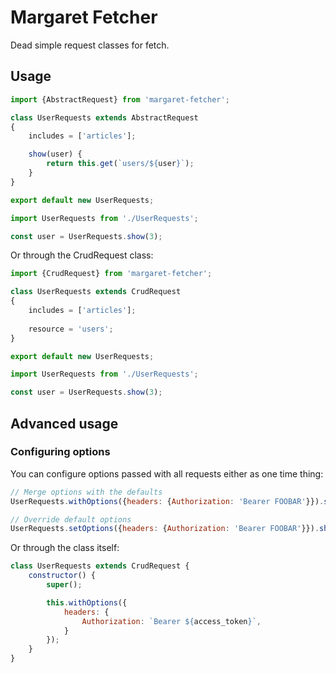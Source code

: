 # Margaret Fetcher

Dead simple request classes for fetch. 

## Usage

```js
import {AbstractRequest} from 'margaret-fetcher';

class UserRequests extends AbstractRequest
{
    includes = ['articles'];

    show(user) {
        return this.get(`users/${user}`);
    }
}

export default new UserRequests;
```

```js
import UserRequests from './UserRequests';

const user = UserRequests.show(3);
```

Or through the CrudRequest class:

```js
import {CrudRequest} from 'margaret-fetcher';

class UserRequests extends CrudRequest
{
    includes = ['articles'];
    
    resource = 'users';
}

export default new UserRequests;
```

```js
import UserRequests from './UserRequests';

const user = UserRequests.show(3);
```

## Advanced usage

### Configuring options

You can configure options passed with all requests either as one time thing:

```js
// Merge options with the defaults
UserRequests.withOptions({headers: {Authorization: 'Bearer FOOBAR'}}).show(3)

// Override default options 
UserRequests.setOptions({headers: {Authorization: 'Bearer FOOBAR'}}).show(3)
```

Or through the class itself:

```js
class UserRequests extends CrudRequest {
    constructor() {
        super();

        this.withOptions({
            headers: {
                Authorization: `Bearer ${access_token}`,
            }
        });
    }
}
```
